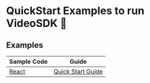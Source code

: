 # QuickStart Examples to run VideoSDK 🚀

## Examples

| Sample Code                                                          | Guide                                                                                                   |
| -------------------------------------------------------------------- | ------------------------------------------------------------------------------------------------------- |
| [React](https://github.com/videosdk-live/quickstart/tree/main/react) | [Quick Start Guide](https://docs.videosdk.live/react/guide/video-and-audio-calling-api-sdk/concept-and-architecture) |
